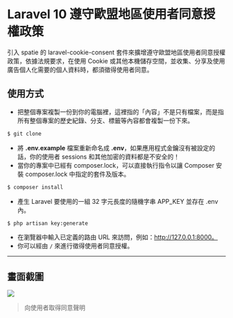 # Laravel 10 遵守歐盟地區使用者同意授權政策

引入 spatie 的 laravel-cookie-consent 套件來擴增遵守歐盟地區使用者同意授權政策，依據法規要求，在使用 Cookie 或其他本機儲存空間，並收集、分享及使用廣告個人化需要的個人資料時，都須徵得使用者同意。

## 使用方式
- 把整個專案複製一份到你的電腦裡，這裡指的「內容」不是只有檔案，而是指所有整個專案的歷史紀錄、分支、標籤等內容都會複製一份下來。
```sh
$ git clone
```
- 將 __.env.example__ 檔案重新命名成 __.env__，如果應用程式金鑰沒有被設定的話，你的使用者 sessions 和其他加密的資料都是不安全的！
- 當你的專案中已經有 composer.lock，可以直接執行指令以讓 Composer 安裝 composer.lock 中指定的套件及版本。
```sh
$ composer install
```
- 產生 Laravel 要使用的一組 32 字元長度的隨機字串 APP_KEY 並存在 .env 內。
```sh
$ php artisan key:generate
```
- 在瀏覽器中輸入已定義的路由 URL 來訪問，例如：http://127.0.0.1:8000。
- 你可以經由 `/` 來進行徵得使用者同意授權。

----

## 畫面截圖
![](https://i.imgur.com/SByLZ7I.png)
> 向使用者取得同意聲明
